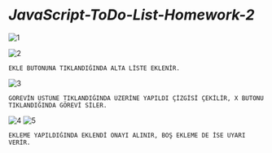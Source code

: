 # **_JavaScript-ToDo-List-Homework-2_**

![1](https://resimyukle.io/r/lcN9yiT9Bc)

![2](https://resimyukle.io/r/v5RPmrAVPI)

```
EKLE BUTONUNA TIKLANDIĞINDA ALTA LİSTE EKLENİR.
```

![3](https://resimyukle.io/r/no2uarJ724)

```
GÖREVİN ÜSTÜNE TIKLANDIĞINDA ÜZERİNE YAPILDI ÇİZGİSİ ÇEKİLİR, X BUTONU TIKLANDIĞINDA GÖREVİ SİLER.
```

![4](https://resimyukle.io/r/epP6RDkmLU)
![5](https://resimyukle.io/r/PxjrZAAYNC)

```
EKLEME YAPILDIĞINDA EKLENDİ ONAYI ALINIR, BOŞ EKLEME DE İSE UYARI VERİR.
```
